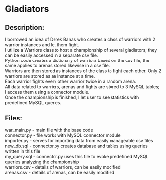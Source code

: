 # Gladiators

## Description:
I borrowed an idea of Derek Banas who creates a class of warriors with 2 warrior instances and let them fight.  
I utilize a Warriors class to host a championship of several gladiators; they can be easily accessed in a separate csv file.  
Python code creates a dictionary of warriors based on the csv file; the same applies to arenas stored likewise in a csv file.  
Warriors are then stored as instances of the class to fight each other. Only 2 warriors are stored as an instance at a time.  
Each warrior fights every other warrior twice in a random arena.  
All data related to warriors, arenas and fights are stored to 3 MySQL tables; I access them using a connector module.  
Once the championship is finished, I let user to see statistics with predefined MySQL queries.  


## Files:
war_main.py - main file with the base code  
connector.py - file works with MySQL connector module  
importer.py - serves for importing data from easily manageable csv files  
new_db.sql - connector.py creates database and tables using queries written in this file  
my_query.sql - connector.py uses this file to evoke predefined MySQL queries analyzing the championship  
warriors.csv - details of warriors, can be easily modified  
arenas.csv - details of arenas, can be easily modified  

